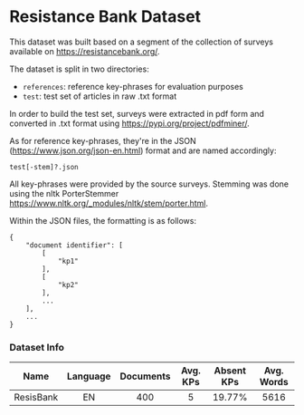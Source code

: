 # Resistance Bank Dataset

This dataset was built based on a segment of the collection of surveys available on https://resistancebank.org/.

The dataset is split in two directories:

  * `references`: reference key-phrases for evaluation purposes
  * `test`: test set of articles in raw .txt format

In order to build the test set, surveys were extracted in pdf form and converted in .txt format using https://pypi.org/project/pdfminer/.

As for reference key-phrases, they're in the JSON (https://www.json.org/json-en.html) format and are named accordingly:

    test[-stem]?.json

All key-phrases were provided by the source surveys. Stemming was done using the nltk PorterStemmer https://www.nltk.org/_modules/nltk/stem/porter.html.

Within the JSON files, the formatting is as follows:

    {
        "document identifier": [
            [
                "kp1"
            ],
            [
                "kp2"
            ],
            ...
        ],
        ...
    }

### Dataset Info

| Name | Language | Documents | Avg. KPs | Absent KPs | Avg. Words |
| :---: | :---: | :---: | :---: | :---: | :---: |
| ResisBank | EN | 400 | 5 | 19.77% | 5616 |
